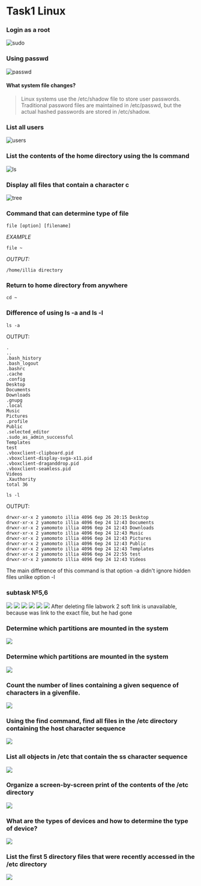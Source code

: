 # Task1 Linux
### Login as a root
![sudo](https://github.com/yanchoys/DevOps_online_Kyiv_2022Q1Q2/blob/main/m4/images/image_19.jpg)

### Using passwd
![passwd](https://github.com/yanchoys/DevOps_online_Kyiv_2022Q1Q2/blob/main/m4/images/image_20.jpg)

#### What system file changes?
>Linux systems use the /etc/shadow file to store user passwords. Traditional password files are maintained in /etc/passwd, but the actual hashed passwords are stored in /etc/shadow.

### List all users
![users](https://github.com/yanchoys/DevOps_online_Kyiv_2022Q1Q2/blob/main/m4/images/image21.jpg)
### List the contents of the home directory using the ls command
![ls](https://github.com/yanchoys/DevOps_online_Kyiv_2022Q1Q2/blob/main/m4/images/image22.JPG)

### Display all files that contain a character c
![tree](https://github.com/yanchoys/DevOps_online_Kyiv_2022Q1Q2/blob/main/m4/images/image23.JPG)

### Command that can determine type of file
`file [option] [filename]`

*EXAMPLE*

`file ~`

*OUTPUT:*

`/home/illia directory`

### Return to home directory from anywhere

`cd ~`

### Difference  of using ls -a and ls -l

`ls -a`

OUTPUT:
```
.
..
.bash_history
.bash_logout
.bashrc
.cache
.config
Desktop
Documents
Downloads
.gnupg
.local
Music
Pictures
.profile
Public
.selected_editor
.sudo_as_admin_successful
Templates
test
.vboxclient-clipboard.pid
.vboxclient-display-svga-x11.pid
.vboxclient-draganddrop.pid
.vboxclient-seamless.pid
Videos
.Xauthority
total 36
```

`ls -l`

OUTPUT:
```
drwxr-xr-x 2 yamomoto illia 4096 бер 26 20:15 Desktop
drwxr-xr-x 2 yamomoto illia 4096 бер 24 12:43 Documents
drwxr-xr-x 2 yamomoto illia 4096 бер 24 12:43 Downloads
drwxr-xr-x 2 yamomoto illia 4096 бер 24 12:43 Music
drwxr-xr-x 2 yamomoto illia 4096 бер 24 12:43 Pictures
drwxr-xr-x 2 yamomoto illia 4096 бер 24 12:43 Public
drwxr-xr-x 2 yamomoto illia 4096 бер 24 12:43 Templates
drwxr-xr-x 2 yamomoto illia 4096 бер 24 22:55 test
drwxr-xr-x 2 yamomoto illia 4096 бер 24 12:43 Videos
```

The main difference of this command is that option -a didn't ignore hidden files unlike option -l

### subtask №5,6
![](https://github.com/yanchoys/DevOps_online_Kyiv_2022Q1Q2/blob/main/m4/images/image_1.jpg)
![](https://github.com/yanchoys/DevOps_online_Kyiv_2022Q1Q2/blob/main/m4/images/image_2.jpg)
![](https://github.com/yanchoys/DevOps_online_Kyiv_2022Q1Q2/blob/main/m4/images/image_3.jpg)
![](https://github.com/yanchoys/DevOps_online_Kyiv_2022Q1Q2/blob/main/m4/images/image_4.jpg)
![](https://github.com/yanchoys/DevOps_online_Kyiv_2022Q1Q2/blob/main/m4/images/image_14.jpg)
![](https://github.com/yanchoys/DevOps_online_Kyiv_2022Q1Q2/blob/main/m4/images/image_16.jpg)
After deleting file labwork 2 soft link is unavailable, because was link to the exact file, but he had gone

### Determine which partitions are mounted in the system

![](https://github.com/yanchoys/DevOps_online_Kyiv_2022Q1Q2/blob/main/m4/images/image_8.jpg)

### Determine which partitions are mounted in the system

![](https://github.com/yanchoys/DevOps_online_Kyiv_2022Q1Q2/blob/main/m4/images/image_13.jpg)

### Count the number of lines containing a given sequence of characters in a givenfile.

![](https://github.com/yanchoys/DevOps_online_Kyiv_2022Q1Q2/blob/main/m4/images/image_24.jpg)

### Using the find command, find all files in the /etc directory containing the host character sequence

![](https://github.com/yanchoys/DevOps_online_Kyiv_2022Q1Q2/blob/main/m4/images/image_15.jpg)

### List all objects in /etc that contain the ss character sequence

![](https://github.com/yanchoys/DevOps_online_Kyiv_2022Q1Q2/blob/main/m4/images/image_11.jpg)

### Organize a screen-by-screen print of the contents of the /etc directory

![](https://github.com/yanchoys/DevOps_online_Kyiv_2022Q1Q2/blob/main/m4/images/image_7.jpg)

###  What are the types of devices and how to determine the type of device?

![](https://github.com/yanchoys/DevOps_online_Kyiv_2022Q1Q2/blob/main/m4/images/image_13.jpg)

### List the first 5 directory files that were recently accessed in the /etc directory

![](https://github.com/yanchoys/DevOps_online_Kyiv_2022Q1Q2/blob/main/m4/images/image_17.jpg)
